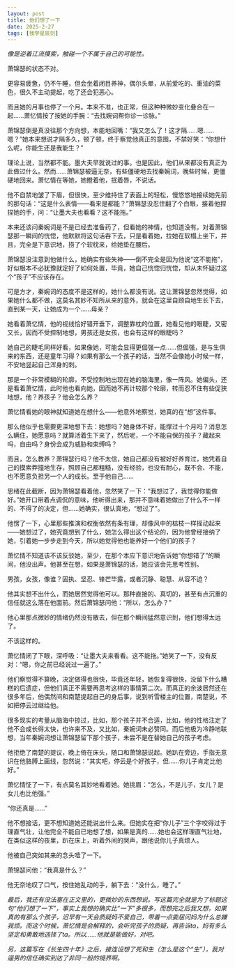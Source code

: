 ```yaml
---
layout: post
title: 他们想了一下
date: 2025-2-27
tags: [我学星辰剑]
---
```


*像是逆着江流摸索，触碰一个不属于自己的可能性。*

萧锦瑟的状态不对。

更容易疲惫，仍不午睡，但会坐着闭目养神，偶尔头晕，从前爱吃的、重油的菜色，很久不主动提起，吃了还会犯恶心。

而且她的月事也停了一个月。本来不准，也正常，但这种种微妙变化叠合在一起……萧忆情按了按她的手腕：“去找婉词帮你诊一诊脉。”

萧锦瑟倒是真没往那个方向想，本能地回嘴：“我又怎么了！这才隔……嗯……嗯？”她本来想说才隔多久，顿了顿，终于察觉他真正的意图，不禁好笑：“你想什么呢，你能生还是我能生？”

理论上说，当然都不能。墨大夫早就说过的事。也是因此，他们从来都没有真正为此做过什么。然而……萧锦瑟被逼无奈，有些僵硬地去找秦婉词，晚些时候，更僵硬地回来。萧忆情在等她，她瞪着他，抿着唇，不说话。

他不自禁地皱了下眉，但很快，至少维持住了表面上的轻松，慢悠悠地接续她先前的那句话：“这是什么表情——看来是都能？”萧锦瑟没忍住翻了个白眼，接着他捏捏她的手，问：“让墨大夫也看看？这不能拖。”

本来还该问秦婉词是不是已经去准备药了，但看她的神情，也知道没有。对着萧锦瑟那一瞬间的恍惚，他默默将这句话吞下去，只是看着她，拉她在软榻上坐下，并且，完全是下意识地，捞了个软枕来，给她垫在腰后。

萧锦瑟没注意到他做什么，她确实有些失神——倒不完全是因为他说“这不能拖”，好似根本不必犹豫就定好了如何处置，毕竟，她自己恍惚归恍惚，却从未怀疑过这个“孩子”不应该存在。

可是方才，秦婉词的态度不是这样的，她什么都没有说。这让萧锦瑟忽然觉得，如果她什么都不做，这莫名其妙不知所从来的意外，就会在这里自顾自地生长下去，直到某一天，让她成为一个……母亲？

她看着萧忆情，他的视线恰好错开垂下，调整靠枕的位置，她看见他的眼睫，又密又长，因而不受控制地想，男孩还是女孩，也会有这样的眼睫吗？

她自己的睫毛同样好看，如果像她，可能会显得更倔强一点……但倔强，是与生俱来的东西，还是童年习得？如果有那么一个孩子的话，当然不会像她小时候一样，不安地竖起自己浑身的刺。

那是一个非常模糊的轮廓，不受控制地出现在她的脑海里，像一阵风。她偏头，还是看着萧忆情，此时他也看向她，因而她不再计较那个轮廓，转而忍不住有些促狭地想，他？养孩子？他会怎么养？

萧忆情看她的眼神就知道她在想什么——他意外地察觉，她真的在“想”这件事。

那么他似乎也需要更深地想下去：她想吗？她身体不好，能撑过十个月吗？消息怎么瞒住，她愿意吗？就算活着生下来了，然后呢，一个不能自保的孩子？藏起来吗，自由吗？身份会成为威胁和束缚吗？

而且，怎么教养？萧锦瑟行吗？他不太信，她自己都没有被好好养育过，她凭着自己的摸索莽撞地生存，照顾自己都粗糙，没有经验，也没有耐心，既不会、不能，也不愿意负担另一个人的成长。至于他自己……

思绪在此截断，因为萧锦瑟看着他，忽然笑了一下：“我想过了，我觉得你能做好。”她开口带着点调侃的意味，他听得出来，那并不意味着她做出了什么不一样的、不得了的决定，但……她确实，很认真地，“想过了”。

他愣了一下，心里那些推演和权衡依然有条有理，却像风中的枯枝一样摇动起来——她想过了，她究竟想到了什么，她怎么得出这个结论的，因为他曾经接纳了她，引着她一步步走到今天，所以她觉得他也能养好一个他们的孩子？

萧忆情不知道该不该反驳她，至少，在那个本应下意识地告诉她“你想错了”的瞬间，他没出声。他甚至在想，如果是萧锦瑟的话，她应该会先思考性别。

男孩，女孩，像谁？固执、坚忍、锋芒毕露，或者沉静、聪慧、从容不迫？

他其实想不出什么，而她居然觉得他可以。那种直接的、真切的，甚至有点沉重的信任就这么落在他面前。然后萧锦瑟问他：“所以，怎么办？”

他心里那点微妙的情绪仍然没有散去，但在那个瞬间猛然意识到，他们想得太远了。

不该这样的。

萧忆情闭了下眼，深呼吸：“让墨大夫来看看。这不能拖。”她笑了一下，没有反对：“嗯，你之前已经说过一遍了。”

他们察觉得不算晚，决定做得也很快，毕竟还年轻，她恢复得很快，没留下什么糟糕的后遗症，但他们真正不需要再思考这样的事情第二次。而真正的余波居然还在很多年后，他偶然间和南楚提起自己的身后事，说到听雪楼主的位置，南楚说，不如把停云过继给他。

很多现实的考量从脑海中掠过，比如，那个孩子并不合适，比如，他的性格注定了他不会成长得太快，也许来不及，又比如，秦婉词未必赞同。而后他极为冷静地联想，当年秦婉词想让萧锦瑟留下那个孩子，未尝不是在替她自己的孩子考虑。

他拒绝了南楚的提议，晚上倚在床头，随口和萧锦瑟说起。她趴在旁边，手指无意识在他胳膊上画线，忽然说：“其实吧，停云是个好孩子，但……你儿子肯定比他好。”

萧忆情怔了一下，有点莫名其妙地看着她。她挑眉：“怎么，不是儿子，女儿？是女儿也比他强。”

“你还真是……”

他不想接话，更不想知道她还能说出什么来。但她实在把“你儿子”三个字咬得过于理直气壮，让他完全不能自已地想了想，如果是真的……她也会这样理直气壮地，在类似这样的夜里，趴在床上，听着外间的哭声，跟他说你儿子真烦人。

他被自己突如其来的念头噎了一下。

萧锦瑟问他：“我真是什么？”

他无奈地叹了口气，按住她乱动的手，躺下去：“没什么，睡了。”


*最后，我还有没法塞在正文里的，更微妙的东西想说。写这篇完全就是为了标题这句“他们想了一下”，事实上我想的确实比“一下”多很多，而想完之后我又想，如果真的有那么个孩子，迟早有一天会质疑妈不爱自己，带着一点委屈问妈为什么总嫌我烦。而这个时候，萧忆情是会解释的，会听完孩子的质疑，再告诉ta，妈有多么坚定和勇敢地选择了ta。所以……他就是能做好，对吧。*

*另，这篇写在《长生四十年》之后，接连设想了死和生（怎么是这个“生”），我对逼男的信任确实到达了非同一般的境界啊。*